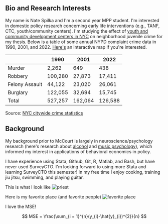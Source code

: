 ## Bio and Research Interests

My name is Nate Spilka and I'm a second year MPP student. I'm interested in domestic policy research concerning early life interventions (e.g., TANF, CTC, youth/community centers). I'm studying the effect of [youth and community development centers in NYC](https://www.nyc.gov/site/dycd/index.page) on neighborhood juvenile crime for my thesis. Below is a table of some annual NYPD complaint crime data in 1990, 2001, and 2022. [Here's](https://compstat.nypdonline.org/2e5c3f4b-85c1-4635-83c6-22b27fe7c75c/view/89) an interactive map if you're interested.

|                | 1990    | 2001    | 2022    |
|----------------|---------|---------|---------|
| Murder         | 2,262   | 649     | 438     |
| Robbery        | 100,280 | 27,873  | 17,411  |
| Felony Assault | 44,122  | 23,020  | 26,061  |
| Burglary       | 122,055 | 32,694  | 15,745  |
| Total          | 527,257 | 162,064 | 126,588 |

Source: [NYC citywide crime statistics](https://www.nyc.gov/assets/nypd/downloads/excel/crime_statistics/cs-en-us-city.xlsx)

## Background

My background prior to McCourt is largely in neuroscience/psychology research (here's research about [alcohol](https://www-nature-com.proxy.library.georgetown.edu/articles/s41467-022-28735-5) and [music psychology](https://journals.plos.org/plosone/article?id=10.1371/journal.pone.0210066)), which informed my interest in applications of behavioral economics in policy.

I have experience using Stata, Github, Git, R, Matlab, and Bash, but have never used SurveyCTO. I'm looking forward to using more Stata and learning SurveyCTO this semester! In my free time I enjoy cooking, training jiu jitsu, swimming, and playing guitar.

This is what I look like ![priest](/img/pic.JPG)

Here is my favorite place (and favorite people) ![favorite place](/img/pic.HEIC)

I love the MSE!

$$ MSE = \frac{\sum_{i = 1}^{n}(y_{i}-\hat{y}_{i})^{2}}{n} $$
